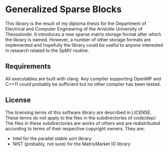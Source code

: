 # Generalized Sparse Blocks

This library is the result of my diploma thesis for the Department of
Electrical and Computer Engineering of the Aristotle University of
Thessaloniki. It introduces a new sparse matrix storage format after which the
library is named. However, a number of other storage formats are implemented
and hopefully the library could be useful to anyone interested in research
related to the SpMV routine.

## Requirements

All executables are built with clang. Any compiler supporting OpenMP and C++11
could probably be sufficient but no other compiler has been tested.

## License

The licensing terms of this software library are described in LICENSE. These
terms do not apply to the files in the subdirectories of code/dep/. The files
in these subdirectories are works of others and are redistributed according to
terms of their respective copyright owners. They are:

* Intel for the parallel stable sort library
* NIST (probably, not sure) for the MatrixMarket IO library

